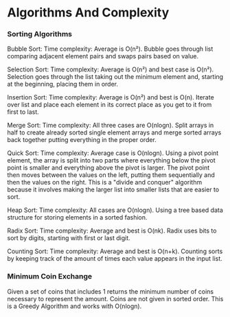 # Algorithms And Complexity


### Sorting Algorithms

Bubble Sort: Time complexity: Average is O(n²). Bubble goes through list comparing adjacent element pairs and swaps pairs based on value.

Selection Sort: Time complexity: Average is O(n²) and best case is O(n²). Selection goes through the list taking out the minimum element and, starting at the beginning, placing them in order.

Insertion Sort: Time complexity: Average is O(n²) and best is O(n). Iterate over list and place each element in its correct place as you get to it from first to last.

Merge Sort: Time complexity: All three cases are O(nlogn). Split arrays in half to create already sorted single element arrays and merge sorted arrays back together putting everything in the proper order.

Quick Sort: Time complexity: Average case is O(nlogn). Using a pivot point element, the array is split into two parts where everything below the pivot point is smaller and everything above the pivot is larger. The pivot point then moves between the values on the left, putting them sequentially and then the values on the right. This is a "divide and conquer" algorithm because it involves making the larger list into smaller lists that are easier to sort.

Heap Sort: Time complexity: All cases are O(nlogn). Using a tree based data structure for storing elements in a sorted fashion.

Radix Sort: Time complexity: Average and best is O(nk). Radix uses bits to sort by digits, starting with first or last digit.

Counting Sort: Time complexity: Average and best is O(n+k). Counting sorts by keeping track of the amount of times each value appears in the input list.


### Minimum Coin Exchange
Given a set of coins that includes 1 returns the minimum number of coins necessary to represent the amount.
Coins are not given in sorted order.
This is a Greedy Algorithm and works with O(nlogn).

